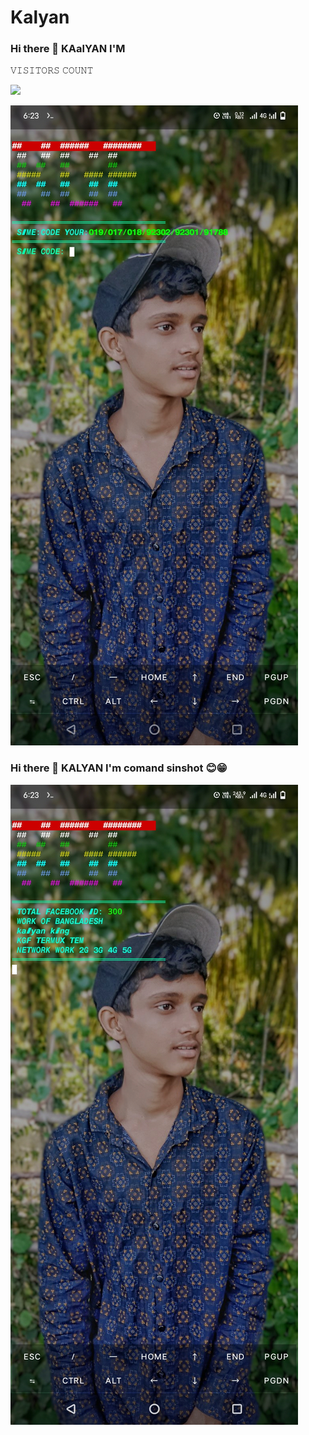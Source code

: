 # Kalyan
### Hi there 👋 KAalYAN I'M 

𝚅𝙸𝚂𝙸𝚃𝙾𝚁𝚂 𝙲𝙾𝚄𝙽𝚃

 <img src="https://profile-counter.glitch.me/freeCodeCamp/count.svg" />

</p>


![20200808_160757](https://github.com/KGF-TEM/Kalyan/blob/main/Screenshot_20241013_182337.jpg)
### Hi there 👋 KALYAN I'm comand sinshot 😊😁
![20200808_160757](https://github.com/KGF-TEM/Kalyan/blob/main/Screenshot_20241013_182349.jpg)
